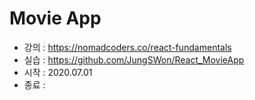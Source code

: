 #  Movie App  

- 강의 : https://nomadcoders.co/react-fundamentals
- 실습 : https://github.com/JungSWon/React_MovieApp
- 시작 : 2020.07.01 
- 종료 :



